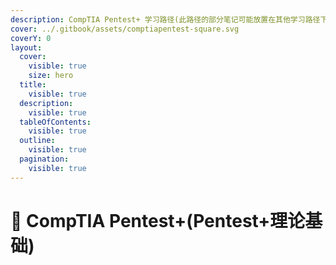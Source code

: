 ```yaml
---
description: CompTIA Pentest+ 学习路径(此路径的部分笔记可能放置在其他学习路径下)
cover: ../.gitbook/assets/comptiapentest-square.svg
coverY: 0
layout:
  cover:
    visible: true
    size: hero
  title:
    visible: true
  description:
    visible: true
  tableOfContents:
    visible: true
  outline:
    visible: true
  pagination:
    visible: true
---
```


# 💯 CompTIA Pentest+(Pentest+理论基础)

